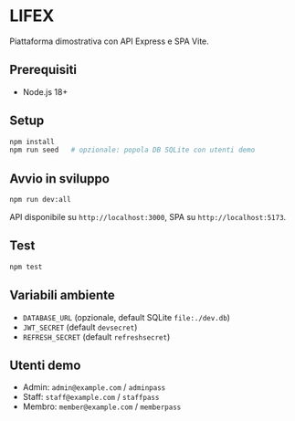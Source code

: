 # LIFEX

Piattaforma dimostrativa con API Express e SPA Vite.

## Prerequisiti
- Node.js 18+

## Setup

```bash
npm install
npm run seed   # opzionale: popola DB SQLite con utenti demo
```

## Avvio in sviluppo

```bash
npm run dev:all
```

API disponibile su `http://localhost:3000`, SPA su `http://localhost:5173`.

## Test

```bash
npm test
```

## Variabili ambiente

- `DATABASE_URL` (opzionale, default SQLite `file:./dev.db`)
- `JWT_SECRET` (default `devsecret`)
- `REFRESH_SECRET` (default `refreshsecret`)

## Utenti demo

- Admin: `admin@example.com` / `adminpass`
- Staff: `staff@example.com` / `staffpass`
- Membro: `member@example.com` / `memberpass`

